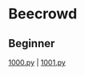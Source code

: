 # Beecrowd

## Beginner


[1000.py](https://github.com/melhamas-io/beecrowd/blob/main/beginner/1000/) | [1001.py](https://github.com/melhamas-io/beecrowd/blob/main/beginner/1000/)

